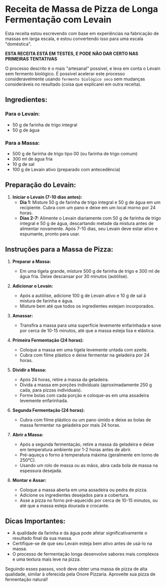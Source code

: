 # Receita de Massa de Pizza de Longa Fermentação com Levain

Esta receita estou escrevendo com base em experiências na fabricação de massas em
larga escala, e estou convertendo isso para uma escala "doméstica".

**ESTA RECEITA ESTÁ EM TESTES, E PODE NÃO DAR CERTO NAS PRIMEIRAS TENTATIVAS**

O processo descrito é o mais "artesanal" possível, e leva em conta o Levain sem fermento biológico. É possível acelerar este processo consideravelmente usando `fermento biológico seco` sem mudanças consideráveis no resultado (coisa que explicarei em outra receita). 


## Ingredientes:

### Para o Levain:
- 50 g de farinha de trigo integral
- 50 g de água

### Para a Massa:
- 500 g de farinha de trigo tipo 00 (ou farinha de trigo comum)
- 300 ml de água fria
- 10 g de sal
- 100 g de Levain ativo (preparado com antecedência)



## Preparação do Levain:

1. **Iniciar o Levain (7-10 dias antes):**
   - **Dia 1:** Misture 50 g de farinha de trigo integral e 50 g de água em um recipiente. Cubra com um pano e deixe em um local morno por 24 horas.
   - **Dias 2-7:** Alimente o Levain diariamente com 50 g de farinha de trigo integral e 50 g de água, descartando metade da mistura antes de alimentar novamente. Após 7-10 dias, seu Levain deve estar ativo e espumante, pronto para usar.

## Instruções para a Massa de Pizza:

1. **Preparar a Massa:**
   - Em uma tigela grande, misture 500 g de farinha de trigo e 300 ml de água fria. Deixe descansar por 30 minutos (autólise).

2. **Adicionar o Levain:**
   - Após a autólise, adicione 100 g de Levain ativo e 10 g de sal à mistura de farinha e água.
   - Misture bem até que todos os ingredientes estejam incorporados.

3. **Amassar:**
   - Transfira a massa para uma superfície levemente enfarinhada e sove por cerca de 10-15 minutos, até que a massa esteja lisa e elástica.

4. **Primeira Fermentação (24 horas):**
   - Coloque a massa em uma tigela levemente untada com azeite.
   - Cubra com filme plástico e deixe fermentar na geladeira por 24 horas.

5. **Dividir a Massa:**
   - Após 24 horas, retire a massa da geladeira.
   - Divida a massa em porções individuais (aproximadamente 250 g cada, para pizzas individuais).
   - Forme bolas com cada porção e coloque-as em uma assadeira levemente enfarinhada.

6. **Segunda Fermentação (24 horas):**
   - Cubra com filme plástico ou um pano úmido e deixe as bolas de massa fermentar na geladeira por mais 24 horas.

7. **Abrir a Massa:**
   - Após a segunda fermentação, retire a massa da geladeira e deixe em temperatura ambiente por 1-2 horas antes de abrir.
   - Pré-aqueça o forno à temperatura máxima (geralmente em torno de 250°C).
   - Usando um rolo de massa ou as mãos, abra cada bola de massa na espessura desejada.

8. **Montar e Assar:**
   - Coloque a massa aberta em uma assadeira ou pedra de pizza.
   - Adicione os ingredientes desejados para a cobertura.
   - Asse a pizza no forno pré-aquecido por cerca de 10-15 minutos, ou até que a massa esteja dourada e crocante.

## Dicas Importantes:
- A qualidade da farinha e da água pode afetar significativamente o resultado final da sua massa.
- Certifique-se de que seu Levain esteja bem ativo antes de usá-lo na massa.
- O processo de fermentação longa desenvolve sabores mais complexos e uma textura mais leve na pizza.

Seguindo esses passos, você deve obter uma massa de pizza de alta qualidade, similar à oferecida pela Onore Pizzaria. Aproveite sua pizza de fermentação natural!
